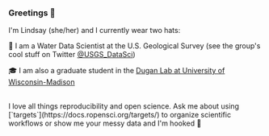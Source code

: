 ### Greetings 🖖

I'm Lindsay (she/her) and I currently wear two hats:

👒 I am a Water Data Scientist at the U.S. Geological Survey (see the group's cool stuff on Twitter [@USGS_DataSci](https://twitter.com/USGS_DataSci))

🎓 I am also a graduate student in the [Dugan Lab at University of Wisconsin-Madison](https://dugan.limnology.wisc.edu/)

</br>
I love all things reproducibility and open science. Ask me about using [`targets`](https://docs.ropensci.org/targets/) to organize scientific workflows or show me your messy data and I'm hooked 🎣

<!--
**lindsayplatt/lindsayplatt** is a ✨ _special_ ✨ repository because its `README.md` (this file) appears on your GitHub profile.

Here are some ideas to get you started:

- 🔭 I’m currently working on ...
- 🌱 I’m currently learning ...
- 👯 I’m looking to collaborate on ...
- 🤔 I’m looking for help with ...
- 💬 Ask me about ...
- 📫 How to reach me: ...
- 😄 Pronouns: ...
- ⚡ Fun fact: ...
-->
